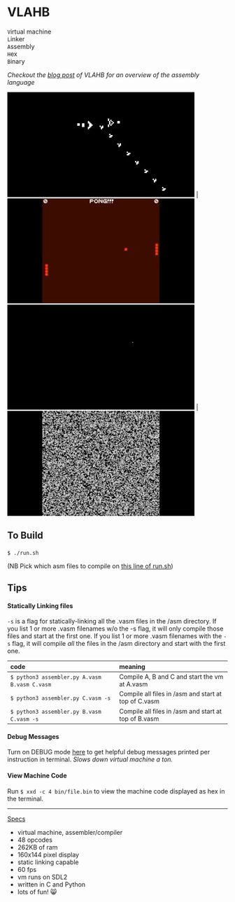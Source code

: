 # VLAHB
`V`irtual machine<br>
`L`inker<br>
`A`ssembly<br>
`H`ex<br>
`B`inary<br>

_Checkout the [blog post](http://adamkulidjian.com/2019/11/13/vlahb.html) of VLAHB for an overview of the assembly language_

![Image](gifs/conway2.gif) | ![Image](gifs/pong2.gif) <br>
![Image](gifs/ball2.gif) |  ![Image](gifs/noise2.gif)

## To Build

`$ ./run.sh`

(NB Pick which asm files to compile on [this line of run.sh](https://github.com/Kully/VLAHB/blob/master/run.sh#L3))

## Tips

#### Statically Linking files
`-s` is a flag for statically-linking all the .vasm files in the /asm directory. If you list 1 or more .vasm filenames w/o the -s flag, it will only compile those files and start at the first one. If you list 1 or more .vasm filenames with the `-s` flag, it will compile _all_ the files in the /asm directory and start with the first one.

| code | meaning |
|:-------|:------|
| `$ python3 assembler.py A.vasm B.vasm C.vasm` | Compile A, B and C and start the vm at A.vasm |
| `$ python3 assembler.py C.vasm -s` | Compile all files in /asm and start at top of C.vasm |
| `$ python3 assembler.py B.vasm C.vasm -s` | Compile all files in /asm and start at top of B.vasm |

#### Debug Messages
Turn on DEBUG mode [here](https://github.com/Kully/VLAHB/blob/master/vm.c#L17) to get helpful debug messages printed per instruction in terminal. _Slows down virtual machine a ton._

#### View Machine Code
Run `$ xxd -c 4 bin/file.bin` to view the machine code displayed as hex in the terminal.

---

<u>Specs</u>

- virtual machine, assembler/compiler
- 48 opcodes
- 262KB of ram
- 160x144 pixel display
- static linking capable
- 60 fps
- vm runs on SDL2
- written in C and Python
- lots of fun! :smile_cat:
